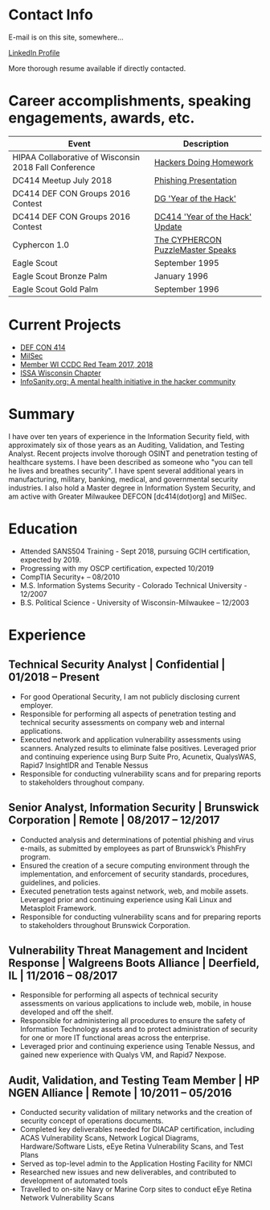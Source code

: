# Contact Info

E-mail is on this site, somewhere...

[LinkedIn Profile](https://www.linkedin.com/in/alexminster/)

More thorough resume available if directly contacted.

# Career accomplishments, speaking engagements, awards, etc. 

Event | Description
------|------------
HIPAA Collaborative of Wisconsin 2018 Fall Conference| [Hackers Doing Homework](https://hipaacow.org/wp-content/uploads/2017/07/ST-3-Minster-Handout.pdf)
DC414 Meetup July 2018 | [Phishing Presentation](https://github.com/belouve/resume/blob/master/DC414%20Phishing%20Prez%202.pptx)
DC414 DEF CON Groups 2016 Contest | [DG 'Year of the Hack'](https://www.youtube.com/watch?v=pv1ihAEKmlg)
DC414 DEF CON Groups 2016 Contest | [DC414 'Year of the Hack' Update](https://www.youtube.com/watch?v=eeiOIXAPN1k)
Cyphercon 1.0 | [The CYPHERCON PuzzleMaster Speaks](https://www.youtube.com/watch?v=Om5_g0dXgNs)
Eagle Scout | September 1995
Eagle Scout Bronze Palm| January 1996
Eagle Scout Gold Palm | September 1996

# Current Projects

* [DEF CON 414](https://www.meetup.com/dc414group)
* [MilSec](https://www.meetup.com/milsec/)
* [Member WI CCDC Red Team 2017, 2018](https://twitter.com/wiccdcredteam)
* [ISSA Wisconsin Chapter](https://issa-wisconsin.org/index.htm)
* [InfoSanity.org: A mental health initiative in the hacker community](https://www.infosanity.org)


# Summary

I have over ten years of experience in the Information Security field, with approximately six of those years as an Auditing, Validation, and Testing Analyst. Recent projects involve thorough OSINT and penetration testing of healthcare systems. I have been described as someone who "you can tell he lives and breathes security". I have spent several additional years in manufacturing, military, banking, medical, and governmental security industries. I also hold a Master degree in Information System Security, and am active with Greater Milwaukee DEFCON [dc414(dot)org] and MilSec.

# Education

*	Attended SANS504 Training - Sept 2018, pursuing GCIH certification, expected by 2019.
*	Progressing with my OSCP certification, expected 10/2019
*	CompTIA Security+ – 08/2010
*	M.S. Information Systems Security - Colorado Technical University - 12/2007
*	B.S. Political Science - University of Wisconsin-Milwaukee – 12/2003

# Experience

## Technical Security Analyst	| Confidential | 01/2018 – Present

*	For good Operational Security, I am not publicly disclosing current employer.
*	Responsible for performing all aspects of penetration testing and technical security assessments on company web and internal applications.
*	Executed network and application vulnerability assessments using scanners. Analyzed results to eliminate false positives. Leveraged prior and continuing experience using Burp Suite Pro, Acunetix, QualysWAS, Rapid7 InsightIDR and Tenable Nessus
*	Responsible for conducting vulnerability scans and for preparing reports to stakeholders throughout company.

## Senior Analyst, Information Security | Brunswick Corporation | Remote | 08/2017 – 12/2017	

*	Conducted analysis and determinations of potential phishing and virus e-mails, as submitted by employees as part of Brunswick’s PhishFry program.
*	Ensured the creation of a secure computing environment through the implementation, and enforcement of security standards, procedures, guidelines, and policies. 
*	Executed penetration tests against network, web, and mobile assets. Leveraged prior and continuing experience using Kali Linux and Metasploit Framework.
*	Responsible for conducting vulnerability scans and for preparing reports to stakeholders throughout Brunswick Corporation.

## Vulnerability Threat Management and Incident Response | Walgreens Boots Alliance | Deerfield, IL | 11/2016 – 08/2017

*	Responsible for performing all aspects of technical security assessments on various applications to include web, mobile, in house developed and off the shelf. 
*	Responsible for administering all procedures to ensure the safety of Information Technology assets and to protect administration of security for one or more IT functional areas across the enterprise.
*	Leveraged prior and continuing experience using Tenable Nessus, and gained new experience with Qualys VM, and Rapid7 Nexpose.

## Audit, Validation, and Testing Team Member | HP NGEN Alliance | Remote | 10/2011 – 05/2016

* Conducted security validation of military networks and the creation of security concept of operations documents.
*	Completed key deliverables needed for DIACAP certification, including ACAS Vulnerability Scans, Network Logical Diagrams, Hardware/Software Lists, eEye Retina Vulnerability Scans, and Test Plans
*	Served as top-level admin to the Application Hosting Facility for NMCI
*	Researched new issues and new deliverables, and contributed to development of automated tools
*	Travelled to on-site Navy or Marine Corp sites to conduct eEye Retina Network Vulnerability Scans
